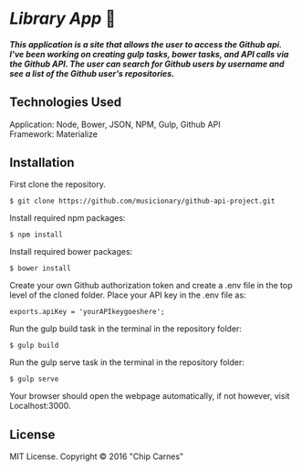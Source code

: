 # _Library App_ :lips:

##### This application is a site that allows the user to access the Github api. I've been working on creating gulp tasks, bower tasks, and API calls via the Github API.  The user can search for Github users by username and see a list of the Github user's repositories.

## Technologies Used

Application: Node, Bower, JSON, NPM, Gulp, Github API<br>
Framework: Materialize

Installation
------------

First clone the repository.  
```
$ git clone https://github.com/musicionary/github-api-project.git
```

Install required npm packages:
```
$ npm install
```

Install required bower packages:
```
$ bower install
```

Create your own Github authorization token and create a .env file in the top level of the cloned folder.  Place your API key in the .env file as:
```
exports.apiKey = 'yourAPIkeygoeshere';
```


Run the gulp build task in the terminal in the repository folder:
```
$ gulp build
```

Run the gulp serve task in the terminal in the repository folder:
```
$ gulp serve
```

Your browser should open the webpage automatically, if not however, visit Localhost:3000.

License
-------

MIT License. Copyright &copy; 2016 "Chip Carnes"
